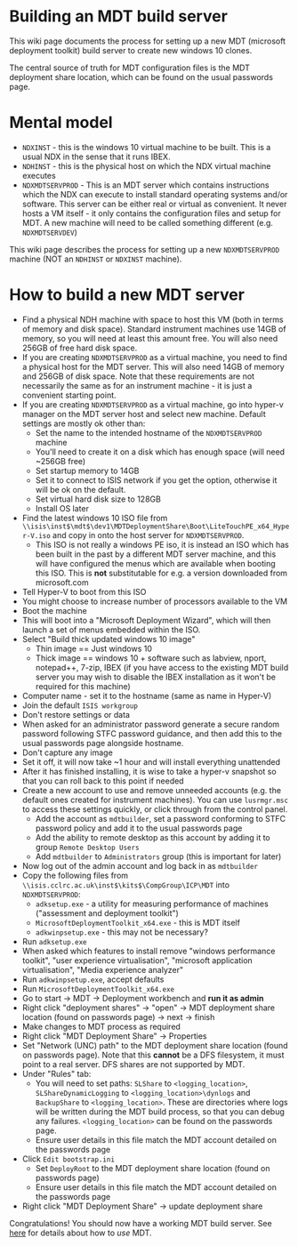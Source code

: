 # Building an MDT build server

This wiki page documents the process for setting up a new MDT (microsoft deployment toolkit) build server to create new windows 10 clones.

The central source of truth for MDT configuration files is the MDT deployment share location, which can be found on the usual passwords page.

# Mental model

- `NDXINST` - this is the windows 10 virtual machine to be built. This is a usual NDX in the sense that it runs IBEX.
- `NDHINST` - this is the physical host on which the NDX virtual machine executes
- `NDXMDTSERVPROD` - This is an MDT server which contains instructions which the NDX can execute to install standard operating systems and/or software. This server can be either real or virtual as convenient. It never hosts a VM itself - it only contains the configuration files and setup for MDT. A new machine will need to be called something different (e.g. `NDXMDTSERVDEV`)

This wiki page describes the process for setting up a new `NDXMDTSERVPROD` machine (NOT an `NDHINST` or `NDXINST` machine).

# How to build a new MDT server

- Find a physical NDH machine with space to host this VM (both in terms of memory and disk space). Standard instrument machines use 14GB of memory, so you will need at least this amount free. You will also need 256GB of free hard disk space.
- If you are creating `NDXMDTSERVPROD` as a virtual machine, you need to find a physical host for the MDT server. This will also need 14GB of memory and 256GB of disk space. Note that these requirements are not necessarily the same as for an instrument machine - it is just a convenient starting point.
- If you are creating `NDXMDTSERVPROD` as a virtual machine, go into hyper-v manager on the MDT server host and select new machine. Default settings are mostly ok other than:
  * Set the name to the intended hostname of the `NDXMDTSERVPROD` machine
  * You'll need to create it on a disk which has enough space (will need ~256GB free)
  * Set startup memory to 14GB
  * Set it to connect to ISIS network if you get the option, otherwise it will be ok on the default.
  * Set virtual hard disk size to 128GB
  * Install OS later
- Find the latest windows 10 ISO file from `\\isis\inst$\mdt$\dev1\MDTDeploymentShare\Boot\LiteTouchPE_x64_Hyper-V.iso` and copy in onto the host server for `NDXMDTSERVPROD`.
  * This ISO is not really a windows PE iso, it is instead an ISO which has been built in the past by a different MDT server machine, and this will have configured the menus which are available when booting this ISO. This is **not** substitutable for e.g. a version downloaded from microsoft.com
- Tell Hyper-V to boot from this ISO
- You might choose to increase number of processors available to the VM
- Boot the machine
- This will boot into a "Microsoft Deployment Wizard", which will then launch a set of menus embedded within the ISO.
- Select "Build thick updated windows 10 image"
  * Thin image == Just windows 10
  * Thick image == windows 10 + software such as labview, nport, notepad++, 7-zip, IBEX (if you have access to the existing MDT build server you may wish to disable the IBEX installation as it won't be required for this machine)
- Computer name - set it to the hostname (same as name in Hyper-V)
- Join the default `ISIS workgroup`
- Don't restore settings or data
- When asked for an administrator password generate a secure random password following STFC password guidance, and then add this to the usual passwords page alongside hostname.
- Don't capture any image
- Set it off, it will now take ~1 hour and will install everything unattended
- After it has finished installing, it is wise to take a hyper-v snapshot so that you can roll back to this point if needed
- Create a new account to use and remove unneeded accounts (e.g. the default ones created for instrument machines). You can use `lusrmgr.msc` to access these settings quickly, or click through from the control panel.
  * Add the account as `mdtbuilder`, set a password conforming to STFC password policy and add it to the usual passwords page
  * Add the ability to remote desktop as this account by adding it to group `Remote Desktop Users`
  * Add `mdtbuilder` to `Administrators` group (this is important for later)
- Now log out of the admin account and log back in as `mdtbuilder`
- Copy the following files from `\\isis.cclrc.ac.uk\inst$\kits$\CompGroup\ICP\MDT` into `NDXMDTSERVPROD`:
  * `adksetup.exe` - a utility for measuring performance of machines ("assessment and deployment toolkit")
  * `MicrosoftDeploymentToolkit_x64.exe` - this is MDT itself
  * `adkwinpsetup.exe` - this may not be necessary?
- Run `adksetup.exe`
- When asked which features to install remove "windows performance toolkit", "user experience virtualisation", "microsoft application virtualisation", "Media experience analyzer"
- Run `adkwinpsetup.exe`, accept defaults
- Run `MicrosoftDeploymentToolkit_x64.exe`
- Go to start -> MDT -> Deployment workbench and **run it as admin**
- Right click "deployment shares" -> "open" -> MDT deployment share location (found on passwords page) -> next -> finish
- Make changes to MDT process as required
- Right click "MDT Deployment Share" -> Properties
- Set "Network (UNC) path" to the MDT deployment share location (found on passwords page). Note that this **cannot** be a DFS filesystem, it must point to a real server. DFS shares are not supported by MDT.
- Under "Rules" tab:
  * You will need to set paths: `SLShare` to `<logging_location>`, `SLShareDynamicLogging` to `<logging_location>\dynlogs` and `BackupShare` to `<logging_location>`. These are directories where logs will be written during the MDT build process, so that you can debug any failures. `<logging_location>` can be found on the passwords page.
  * Ensure user details in this file match the MDT account detailed on the passwords page
- Click `Edit bootstrap.ini`
  * Set `DeployRoot` to the MDT deployment share location (found on passwords page)
  * Ensure user details in this file match the MDT account detailed on the passwords page
- Right click "MDT Deployment Share" -> update deployment share

Congratulations! You should now have a working MDT build server. See [here](https://github.com/ISISComputingGroup/ibex_developers_manual/wiki/MDT-(Microsoft-deployment-toolkit)) for details about how to *use* MDT.